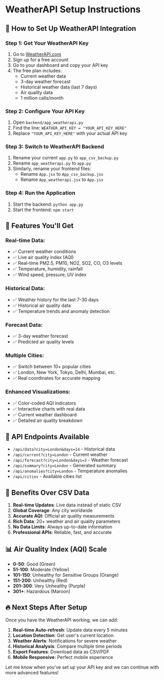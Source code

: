 # WeatherAPI Setup Instructions

## 🚀 How to Set Up WeatherAPI Integration

### Step 1: Get Your WeatherAPI Key
1. Go to [WeatherAPI.com](https://www.weatherapi.com/)
2. Sign up for a free account
3. Go to your dashboard and copy your API key
4. The free plan includes:
   - Current weather data
   - 3-day weather forecast
   - Historical weather data (last 7 days)
   - Air quality data
   - 1 million calls/month

### Step 2: Configure Your API Key
1. Open `backend/app_weatherapi.py`
2. Find the line: `WEATHER_API_KEY = "YOUR_API_KEY_HERE"`
3. Replace `"YOUR_API_KEY_HERE"` with your actual API key

### Step 3: Switch to WeatherAPI Backend
1. Rename your current `app.py` to `app_csv_backup.py`
2. Rename `app_weatherapi.py` to `app.py`
3. Similarly, rename your frontend files:
   - Rename `App.jsx` to `App_csv_backup.jsx`
   - Rename `App_weatherapi.jsx` to `App.jsx`

### Step 4: Run the Application
1. Start the backend: `python app.py`
2. Start the frontend: `npm start`

## 🌟 Features You'll Get

### Real-time Data:
- ✅ Current weather conditions
- ✅ Live air quality index (AQI)
- ✅ Real-time PM2.5, PM10, NO2, SO2, CO, O3 levels
- ✅ Temperature, humidity, rainfall
- ✅ Wind speed, pressure, UV index

### Historical Data:
- ✅ Weather history for the last 7-30 days
- ✅ Historical air quality data
- ✅ Temperature trends and anomaly detection

### Forecast Data:
- ✅ 3-day weather forecast
- ✅ Predicted air quality levels

### Multiple Cities:
- ✅ Switch between 10+ popular cities
- ✅ London, New York, Tokyo, Delhi, Mumbai, etc.
- ✅ Real coordinates for accurate mapping

### Enhanced Visualizations:
- ✅ Color-coded AQI indicators
- ✅ Interactive charts with real data
- ✅ Current weather dashboard
- ✅ Detailed air quality breakdown

## 🔧 API Endpoints Available

- `/api/data?city=London&days=14` - Historical data
- `/api/current?city=London` - Current weather
- `/api/forecast?city=London&days=3` - Weather forecast
- `/api/summary?city=London` - Generated summary
- `/api/anomalies?city=London` - Temperature anomalies
- `/api/cities` - Available cities list

## 🎯 Benefits Over CSV Data

1. **Real-time Updates**: Live data instead of static CSV
2. **Global Coverage**: Any city worldwide
3. **Accurate AQI**: Official air quality measurements
4. **Rich Data**: 20+ weather and air quality parameters
5. **No Data Limits**: Always up-to-date information
6. **Professional APIs**: Reliable, fast, and accurate

## 📊 Air Quality Index (AQI) Scale

- **0-50**: Good (Green)
- **51-100**: Moderate (Yellow) 
- **101-150**: Unhealthy for Sensitive Groups (Orange)
- **151-200**: Unhealthy (Red)
- **201-300**: Very Unhealthy (Purple)
- **301+**: Hazardous (Maroon)

## 🔥 Next Steps After Setup

Once you have the WeatherAPI working, we can add:
1. **Real-time Auto-refresh**: Update data every 5 minutes
2. **Location Detection**: Get user's current location
3. **Weather Alerts**: Notifications for severe weather
4. **Historical Analysis**: Compare multiple time periods
5. **Export Features**: Download data as CSV/PDF
6. **Mobile Responsive**: Perfect mobile experience

Let me know when you've set up your API key and we can continue with more advanced features!
